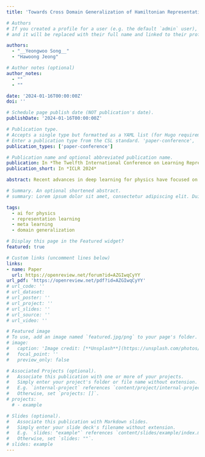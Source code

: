 ```yaml
---
title: 'Towards Cross Domain Generalization of Hamiltonian Representation via Meta Learning'

# Authors
# If you created a profile for a user (e.g. the default `admin` user), write the username (folder name) here
# and it will be replaced with their full name and linked to their profile.

authors:
  - "__Yeongwoo Song__"
  - "Hawoong Jeong"

# Author notes (optional)
author_notes:
  - ""
  - ""

date: '2024-01-16T00:00:00Z'
doi: ''

# Schedule page publish date (NOT publication's date).
publishDate: '2024-01-16T00:00:00Z'

# Publication type.
# Accepts a single type but formatted as a YAML list (for Hugo requirements).
# Enter a publication type from the CSL standard. 'paper-conference', 'article-journal', 'article' (preprint)
publication_types: ['paper-conference']

# Publication name and optional abbreviated publication name.
publication: In *The Twelfth International Conference on Learning Representations*
publication_short: In *ICLR 2024*

abstract: Recent advances in deep learning for physics have focused on discovering shared representations of target systems by incorporating physics priors or inductive biases into neural networks. While effective, these methods are limited to the system domain, where the type of system remains consistent and thus cannot ensure the adaptation to new, or unseen physical systems governed by different laws. For instance, a neural network trained on a mass-spring system cannot guarantee accurate predictions for the behavior of a two-body system or any other system with different physical laws. In this work, we take a significant leap forward by targeting cross domain generalization within the field of Hamiltonian dynamics. We model our system with a graph neural network (GNN) and employ a meta learning algorithm to enable the model to gain experience over a distribution of systems and make it adapt to new physics. Our approach aims to learn a unified Hamiltonian representation that is generalizable across multiple system domains, thereby overcoming the limitations of system-specific models. We demonstrate that the meta-trained model captures the generalized Hamiltonian representation that is consistent across different physical domains. Overall, through the use of meta learning, we offer a framework that achieves cross domain generalization, providing a step towards a unified model for understanding a wide array of dynamical systems via deep learning.

# Summary. An optional shortened abstract.
# summary: Lorem ipsum dolor sit amet, consectetur adipiscing elit. Duis posuere tellus ac convallis placerat. Proin tincidunt magna sed ex sollicitudin condimentum.

tags:
  - ai for physics
  - representation learning
  - meta learning
  - domain generalization

# Display this page in the Featured widget?
featured: true

# Custom links (uncomment lines below)
links:
- name: Paper
  url: https://openreview.net/forum?id=AZGIwqCyYY
url_pdf: 'https://openreview.net/pdf?id=AZGIwqCyYY'
# url_code: ''
# url_dataset: 
# url_poster: ''
# url_project: ''
# url_slides: ''
# url_source: ''
# url_video: ''

# Featured image
# To use, add an image named `featured.jpg/png` to your page's folder.
# image:
#   caption: 'Image credit: [**Unsplash**](https://unsplash.com/photos/pLCdAaMFLTE)'
#   focal_point: ''
#   preview_only: false

# Associated Projects (optional).
#   Associate this publication with one or more of your projects.
#   Simply enter your project's folder or file name without extension.
#   E.g. `internal-project` references `content/project/internal-project/index.md`.
#   Otherwise, set `projects: []`.
# projects:
  # - example

# Slides (optional).
#   Associate this publication with Markdown slides.
#   Simply enter your slide deck's filename without extension.
#   E.g. `slides: "example"` references `content/slides/example/index.md`.
#   Otherwise, set `slides: ""`.
# slides: example
---
```


<!-- {{% callout note %}}
Click the _Cite_ button above to demo the feature to enable visitors to import publication metadata into their reference management software.
{{% /callout %}}

{{% callout note %}}
Create your slides in Markdown - click the _Slides_ button to check out the example.
{{% /callout %}}

Add the publication's **full text** or **supplementary notes** here. You can use rich formatting such as including [code, math, and images](https://docs.hugoblox.com/content/writing-markdown-latex/). -->
